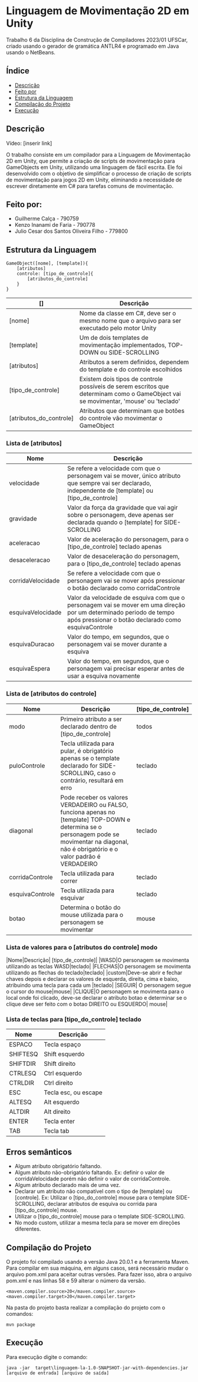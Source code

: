 # Linguagem de Movimentação 2D em Unity

Trabalho 6 da Disciplina de Construção de Compiladores 2023/01 UFSCar, criado usando o gerador de gramática ANTLR4 e programado em Java usando o NetBeans.

## Índice
* [Descrição](#Descrição)
* [Feito por](#Feito-por)
* [Estrutura da Linguagem](#Estrutura-da-Linguagem)
* [Compilação do Projeto](#Compilação-do-Projeto)
* [Execução](#Execução)
## Descrição
Vídeo: [inserir link]

O trabalho consiste em um compilador para a Linguagem de Movimentação 2D em Unity,  que permite a criação de scripts de movimentação para GameObjects em Unity, utilizando uma linguagem de fácil escrita. Ele foi desenvolvido com o objetivo de simplificar o processo de criação de scripts de movimentação para jogos 2D em Unity, eliminando a necessidade de escrever diretamente em C# para tarefas comuns de movimentação.
## Feito por:

  + Guilherme Calça - 790759
  + Kenzo Inanami de Faria - 790778
  + Julio Cesar dos Santos Oliveira Filho - 779800


## Estrutura da Linguagem
```
GameObject([nome], [template]){
    [atributos]
    controle: [tipo_de_controle]{
        [atributos_do_controle]
    }
}
```
| [] | Descrição |
| ------------- | ------------- |
| [nome]  | Nome da classe em C#, deve ser o mesmo nome que o arquivo para ser executado pelo motor Unity |
| [template]  | Um de dois templates de movimentação implementados, TOP-DOWN ou SIDE-SCROLLING |
| [atributos] | Atributos a serem definidos, dependem do template e do controle escolhidos |
| [tipo_de_controle] | Existem dois tipos de controle possíveis de serem escritos que determinam como o GameObject vai se movimentar, 'mouse' ou 'teclado'|
| [atributos_do_controle] | Atributos que determinam que botões do controle vão movimentar o GameObject |

### Lista de [atributos]
| Nome | Descrição |
| ------------- | ------------- |
|velocidade| Se refere a velocidade com que o personagem vai se mover, único atributo que sempre vai ser declarado, independente de [template] ou [tipo_de_controle] |
|gravidade| Valor da força da gravidade que vai agir sobre o personagem, deve apenas ser declarada quando o [template] for SIDE-SCROLLING|
|aceleracao| Valor de aceleração do personagem, para o [tipo_de_controle] teclado apenas |
|desaceleracao| Valor de desaceleração do personagem, para o [tipo_de_controle] teclado apenas |
|corridaVelocidade| Se refere a velocidade com que o personagem vai se mover após pressionar o botão declarado como corridaControle |
|esquivaVelocidade|Valor da velocidade de esquiva com que o personagem vai se mover em uma direção por um determinado periodo de tempo após pressionar o botão declarado como esquivaControle|
|esquivaDuracao| Valor do tempo, em segundos, que o personagem vai se mover durante a esquiva|
|esquivaEspera| Valor do tempo, em segundos, que o personagem vai precisar esperar antes de usar a esquiva novamente|

### Lista de [atributos do controle]
|Nome|Descrição| [tipo_de_controle]|
| ------------- | ------------- | ------------- |
|modo|Primeiro atributo a ser declarado dentro de [tipo_de_controle] |todos|
|puloControle| Tecla utilizada para pular, é obrigatório apenas se o template declarado for SIDE-SCROLLING, caso o contrário, resultará em erro|teclado|
|diagonal| Pode receber os valores VERDADEIRO ou FALSO, funciona apenas no [template] TOP-DOWN e determina se o personagem pode se movimentar na diagonal, não é obrigatório e o valor padrão é VERDADEIRO|teclado|
|corridaControle| Tecla utilizada para correr |teclado|
|esquivaControle| Tecla utilizada para esquivar|teclado|
|botao| Determina o botão do  mouse utilizada para o personagem se movimentar|mouse|
### Lista de valores para o [atributos do controle] modo
|Nome|Descrição| [tipo_de_controle]|
|WASD|O personagem se movimenta utilizando as teclas WASD|teclado|
|FLECHAS|O personagem se movimenta utilizando as flechas do teclado|teclado|
|custom|Deve-se abrir e fechar chaves depois e declarar os valores de esquerda, direita, cima e baixo, atribuindo uma tecla para cada um |teclado|
|SEGUIR| O personagem segue o cursor do mouse|mouse|
|CLIQUE|O personagem se movimenta para o local onde foi clicado, deve-se declarar o atributo botao e determinar se o clique deve ser feito com o botao DIREITO ou ESQUERDO| mouse|

### Lista de teclas para [tipo_do_controle] teclado

|Nome|Descrição|
| ------------- | ------------- |
|ESPACO| Tecla espaço|
|SHIFTESQ| Shift esquerdo|
|SHIFTDIR|Shift direito|
|CTRLESQ| Ctrl esquerdo|
|CTRLDIR| Ctrl direito|
|ESC| Tecla esc, ou escape|
|ALTESQ| Alt esquerdo|
|ALTDIR| Alt direito|
|ENTER|Tecla enter|
|TAB| Tecla tab|

## Erros semânticos
* Algum atributo obrigatório faltando.
* Algum atributo não-obrigatório faltando. Ex: definir o valor de corridaVelocidade porém não definir o valor de corridaControle.
* Algum atributo declarado mais de uma vez.
* Declarar um atributo não compatível com o tipo de [template] ou [controle]. Ex: Utilizar o [tipo_do_controle] mouse para o template SIDE-SCROLLING, declarar atributos de esquiva ou corrida para [tipo_do_controle] mouse.
* Utilizar o [tipo_do_controle] mouse para o template SIDE-SCROLLING.
* No modo custom, utilizar a mesma tecla para se mover em direções diferentes.


## Compilação do Projeto

O projeto foi compilado usando a versão Java 20.0.1 e a ferramenta Maven. Para compilar em sua máquina, em alguns casos, será necessário mudar o arquivo pom.xml para aceitar outras versões. Para fazer isso, abra o arquivo pom.xml e nas linhas 58 e 59 alterar o número da versão.

```
<maven.compiler.source>20</maven.compiler.source>
<maven.compiler.target>20</maven.compiler.target>
```

Na pasta do projeto basta realizar a compilação do projeto com o comandos:

```
mvn package
```
## Execução

Para execução digite o comando:
```
java -jar  target\linguagem-la-1.0-SNAPSHOT-jar-with-dependencies.jar [arquivo de entrada] [arquivo de saída]
```
